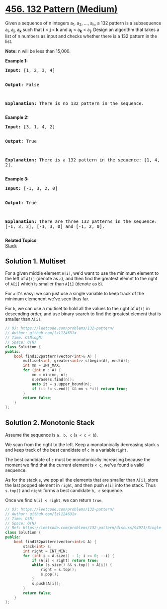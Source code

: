 # [456. 132 Pattern (Medium)](https://leetcode.com/problems/132-pattern/)

<p>
Given a sequence of n integers a<sub>1</sub>, a<sub>2</sub>, ..., a<sub>n</sub>, a 132 pattern is a subsequence a<sub><b>i</b></sub>, a<sub><b>j</b></sub>, a<sub><b>k</b></sub> such
that <b>i</b> &lt; <b>j</b> &lt; <b>k</b> and a<sub><b>i</b></sub> &lt; a<sub><b>k</b></sub> &lt; a<sub><b>j</b></sub>. Design an algorithm that takes a list of n numbers as input and checks whether there is a 132 pattern in the list.</p>

<p><b>Note:</b> n will be less than 15,000.</p>

<p><b>Example 1:</b><br>
</p><pre><b>Input:</b> [1, 2, 3, 4]

<b>Output:</b> False

<b>Explanation:</b> There is no 132 pattern in the sequence.
</pre>
<p></p>

<p><b>Example 2:</b><br>
</p><pre><b>Input:</b> [3, 1, 4, 2]

<b>Output:</b> True

<b>Explanation:</b> There is a 132 pattern in the sequence: [1, 4, 2].
</pre>
<p></p>

<p><b>Example 3:</b><br>
</p><pre><b>Input:</b> [-1, 3, 2, 0]

<b>Output:</b> True

<b>Explanation:</b> There are three 132 patterns in the sequence: [-1, 3, 2], [-1, 3, 0] and [-1, 2, 0].
</pre>
<p></p>

**Related Topics**:  
[Stack](https://leetcode.com/tag/stack/)

## Solution 1. Multiset

For a given middle element `A[i]`, we'd want to use the minimum element to the left of `A[i]` (denote as `a`), and then find the greatest elemnt to the right of `A[i]` which is smaller than `A[i]` (denote as `b`).

For `a` it's easy: we can just use a single variable to keep track of the minimum elemenent we've seen thus far. 

For `b`, we can use a multiset to hold all the values to the right of `A[i]` in descending order, and use binary search to find the greatest element that is smaller than `A[i]`.

```cpp
// OJ: https://leetcode.com/problems/132-pattern/
// Author: github.com/lzl124631x
// Time: O(NlogN)
// Space: O(N)
class Solution {
public:
    bool find132pattern(vector<int>& A) {
        multiset<int, greater<int>> s(begin(A), end(A));
        int mn = INT_MAX;
        for (int n : A) {
            mn = min(mn, n);
            s.erase(s.find(n));
            auto it = s.upper_bound(n);
            if (it != s.end() && mn < *it) return true;
        }
        return false;
    }
};
```

## Solution 2. Monotonic Stack

Assume the sequence is `a, b, c` (`a < c < b`).

We scan from the right to the left. Keep a monotonically decreasing stack `s` and keep track of the best candidate of `c` in a variable`right`.

The best candidate of `c` must be monotonically increasing because the moment we find that the current element is `< c`, we've found a valid sequence.

As for the stack `s`, we pop all the elements that are smaller than `A[i]`, store the last popped element in `right`, and then push `A[i]` into the stack. Thus `s.top()` and `right` forms a best candidate `b, c` sequence.

Once we find `A[i] < right`, we can return `true`.

```cpp
// OJ: https://leetcode.com/problems/132-pattern/
// Author: github.com/lzl124631x
// Time: O(N)
// Space: O(N)
// Ref: https://leetcode.com/problems/132-pattern/discuss/94071/Single-pass-C%2B%2B-O(n)-space-and-time-solution-(8-lines)-with-detailed-explanation.
class Solution {
public:
    bool find132pattern(vector<int>& A) {
        stack<int> s;
        int right = INT_MIN;
        for (int i = A.size() - 1; i >= 0; --i) {
            if (A[i] < right) return true;
            while (s.size() && s.top() < A[i]) {
                right = s.top();
                s.pop();
            }
            s.push(A[i]);
        }
        return false;
    }
};
```